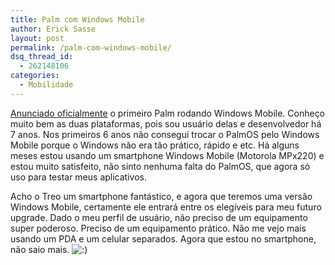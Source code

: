 ```yaml
---
title: Palm com Windows Mobile
author: Erick Sasse
layout: post
permalink: /palm-com-windows-mobile/
dsq_thread_id:
  - 262148106
categories:
  - Mobilidade
---
```

[Anunciado oficialmente][1] o primeiro Palm rodando Windows Mobile. Conhe&ccedil;o muito bem as duas plataformas, pois sou usu&aacute;rio delas e desenvolvedor h&aacute; 7 anos. Nos primeiros 6 anos n&atilde;o consegui trocar o PalmOS pelo Windows Mobile porque o Windows n&atilde;o era t&atilde;o pr&aacute;tico, r&aacute;pido e etc. H&aacute; alguns meses estou usando um smartphone Windows Mobile (Motorola MPx220) e estou muito satisfeito, n&atilde;o sinto nenhuma falta do PalmOS, que agora s&oacute; uso para testar meus aplicativos.

Acho o Treo um smartphone fant&aacute;stico, e agora que teremos uma vers&atilde;o Windows Mobile, certamente ele entrar&aacute; entre os eleg&iacute;veis para meu futuro upgrade. Dado o meu perfil de usu&aacute;rio, n&atilde;o preciso de um equipamento super poderoso. Preciso de um equipamento pr&aacute;tico. N&atilde;o me vejo mais usando um PDA e um celular separados. Agora que estou no smartphone, n&atilde;o saio mais. <img src="http://www.ericksasse.com.br/wp-includes/images/smilies/icon_smile.gif" alt=":)" class="wp-smiley" />

 [1]: http://www.mundosemfio.com.br/news/000175.shtml